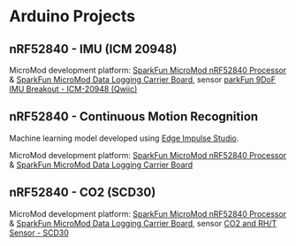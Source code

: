 # Arduino Projects

## nRF52840 - IMU (ICM 20948)

MicroMod development platform: [SparkFun MicroMod nRF52840 Processor](https://www.sparkfun.com/products/16984) & [SparkFun MicroMod Data Logging Carrier Board](https://www.sparkfun.com/products/16829), sensor [parkFun 9DoF IMU Breakout - ICM-20948 (Qwiic)](https://www.sparkfun.com/products/15335)

## nRF52840 - Continuous Motion Recognition

Machine learning model developed using [Edge Impulse Studio](https://www.edgeimpulse.com/).

MicroMod development platform: [SparkFun MicroMod nRF52840 Processor](https://www.sparkfun.com/products/16984) & [SparkFun MicroMod Data Logging Carrier Board](https://www.sparkfun.com/products/16829)

## nRF52840 - CO2 (SCD30)

MicroMod development platform: [SparkFun MicroMod nRF52840 Processor](https://www.sparkfun.com/products/16984) & [SparkFun MicroMod Data Logging Carrier Board](https://www.sparkfun.com/products/16829), sensor [CO2 and RH/T Sensor - SCD30](https://www.sparkfun.com/products/15112)

